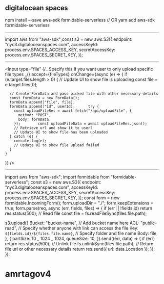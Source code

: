 ## digitalocean spaces

npm install --save aws-sdk formidable-serverless // OR
yarn add aws-sdk formidable-serverless

---

import aws from "aws-sdk";const s3 = new aws.S3({
endpoint: "nyc3.digitaloceanspaces.com",
accessKeyId: process.env.SPACES_ACCESS_KEY,
secretAccessKey: process.env.SPACES_SECRET_KEY,
});

---

<input
type="file"
{/_ Specify this if you want user to only upload specific file types _/}
accept={fileTypes}
onChange={async (e) => {
if (e.target.files.length > 0) {
// Update UI to show file is uploading
const file = e.target.files[0];

      // Create FormData and pass picked file with other necessary details
      const formData = new FormData();
      formData.append("file", file);
      formData.append("id", userId);      try {
        const uploadFileRes = await fetch("/api/uploadFile", {
          method: "POST",
          body: formData,
        });        const uploadFileData = await uploadFileRes.json();
        // Retrieve url and show it to user?
        // Update UI to show file has been uploaded
      } catch (e) {
        console.log(e);
        // Update UI to show file upload failed
      }
    }

}}
/>

---

import aws from "aws-sdk";
import formidable from "formidable-serverless";
const s3 = new aws.S3({
endpoint: "nyc3.digitaloceanspaces.com",
accessKeyId: process.env.SPACES_ACCESS_KEY,
secretAccessKey: process.env.SPACES_SECRET_KEY,
});
const form = new formidable.IncomingForm();
form.uploadDir = "./";
form.keepExtensions = true;
form.parse(req, async (err, fields, files) => {
if (err || !fields.id) return res.status(500); // Read file
const file = fs.readFileSync(files.file.path);

s3.upload({
Bucket: "bucket-name", // Add bucket name here
ACL: "public-read", // Specify whether anyone with link can access the file
Key: `${fields.id}/${files.file.name}`, // Specify folder and file name
Body: file,
}, {
partSize: 10 _ 1024 _ 1024,
queueSize: 10,
}).send((err, data) => {
if (err) return res.status(500); // Unlink file
fs.unlinkSync(files.file.path); // Return file url or other necessary details
return res.send({
url: data.Location
});
});
});
# amrtagov4
